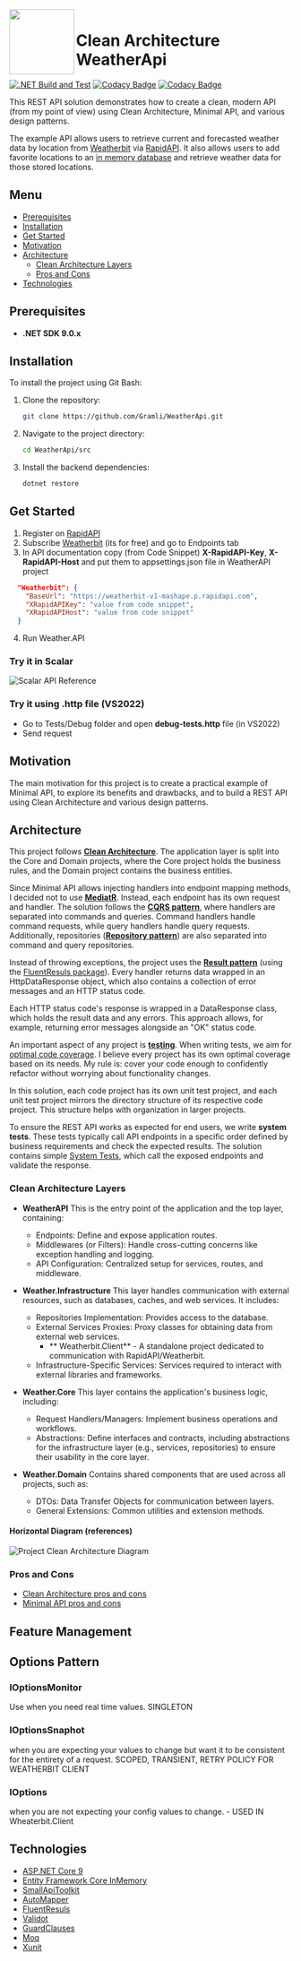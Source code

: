  <img align="left" width="116" height="116" src=".\doc\img\weatherApi_icon.png" />
 
 # Clean Architecture WeatherApi
[![.NET Build and Test](https://github.com/Gramli/WeatherApi/actions/workflows/dotnet.yml/badge.svg)](https://github.com/Gramli/WeatherApi/actions/workflows/dotnet.yml)
[![Codacy Badge](https://app.codacy.com/project/badge/Grade/77a7db482a44489aa5fbe40ca15d3137)](https://www.codacy.com/gh/Gramli/WeatherApi/dashboard?utm_source=github.com&amp;utm_medium=referral&amp;utm_content=Gramli/WeatherApi&amp;utm_campaign=Badge_Grade)
[![Codacy Badge](https://app.codacy.com/project/badge/Coverage/77a7db482a44489aa5fbe40ca15d3137)](https://www.codacy.com/gh/Gramli/WeatherApi/dashboard?utm_source=github.com&utm_medium=referral&utm_content=Gramli/WeatherApi&utm_campaign=Badge_Coverage)

This REST API solution demonstrates how to create a clean, modern API (from my point of view) using Clean Architecture, Minimal API, and various design patterns.

The example API allows users to retrieve current and forecasted weather data by location from [Weatherbit](https://www.weatherbit.io/) via [RapidAPI](https://rapidapi.com). It also allows users to add favorite locations to an [in memory database](https://learn.microsoft.com/en-us/ef/core/providers/in-memory/?tabs=dotnet-core-cli) and retrieve weather data for those stored locations.

## Menu
* [Prerequisites](#prerequisites)
* [Installation](#installation)
* [Get Started](#get-started)
* [Motivation](#motivation)
* [Architecture](#architecture)
	* [Clean Architecture Layers](#clean-architecture-layers)
 	* [Pros and Cons](#pros-and-cons) 
* [Technologies](#technologies)

## Prerequisites
* **.NET SDK 9.0.x**

## Installation

To install the project using Git Bash:

1. Clone the repository:
   ```bash
   git clone https://github.com/Gramli/WeatherApi.git
   ```
2. Navigate to the project directory:
   ```bash
   cd WeatherApi/src
   ```
3. Install the backend dependencies:
   ```bash
   dotnet restore
   ```

## Get Started
1. Register on [RapidAPI](https://rapidapi.com)
2. Subscribe [Weatherbit](https://rapidapi.com/weatherbit/api/weather) (its for free) and go to Endpoints tab
3. In API documentation copy (from Code Snippet) **X-RapidAPI-Key**, **X-RapidAPI-Host** and put them to appsettings.json file in WeatherAPI project
```json
  "Weatherbit": {
    "BaseUrl": "https://weatherbit-v1-mashape.p.rapidapi.com",
    "XRapidAPIKey": "value from code snippet",
    "XRapidAPIHost": "value from code snippet"
  }
```
4. Run Weather.API 

### Try it in Scalar
![Scalar API Reference](./doc/img/weatherApiScalar.gif)

### Try it using .http file (VS2022)
 * Go to Tests/Debug folder and open **debug-tests.http** file (in VS2022)
 * Send request

## Motivation
The main motivation for this project is to create a practical example of Minimal API, to explore its benefits and drawbacks, and to build a REST API using Clean Architecture and various design patterns.
## Architecture

This project follows **[Clean Architecture](https://learn.microsoft.com/en-us/dotnet/architecture/modern-web-apps-azure/common-web-application-architectures#clean-architecture)**. The application layer is split into the Core and Domain projects, where the Core project holds the business rules, and the Domain project contains the business entities.

Since Minimal API allows injecting handlers into endpoint mapping methods, I decided not to use **[MediatR](https://github.com/jbogard/MediatR)**. Instead, each endpoint has its own request and handler. The solution follows the **[CQRS pattern](https://learn.microsoft.com/en-us/azure/architecture/patterns/cqrs)**, where handlers are separated into commands and queries. Command handlers handle command requests, while query handlers handle query requests. Additionally, repositories (**[Repository pattern](https://learn.microsoft.com/en-us/aspnet/mvc/overview/older-versions/getting-started-with-ef-5-using-mvc-4/implementing-the-repository-and-unit-of-work-patterns-in-an-asp-net-mvc-application)**) are also separated into command and query repositories.

Instead of throwing exceptions, the project uses the **[Result pattern](https://www.forevolve.com/en/articles/2018/03/19/operation-result/)** (using the [FluentResuls package](https://github.com/altmann/FluentResults)). Every handler returns data wrapped in an HttpDataResponse object, which also contains a collection of error messages and an HTTP status code.

Each HTTP status code's response is wrapped in a DataResponse<T> class, which holds the result data and any errors. This approach allows, for example, returning error messages alongside an "OK" status code.

An important aspect of any project is **[testing](https://github.com/Gramli/WeatherApi/tree/main/src/Tests)**. When writing tests, we aim for [optimal code coverage](https://stackoverflow.com/questions/90002/what-is-a-reasonable-code-coverage-for-unit-tests-and-why). I believe every project has its own optimal coverage based on its needs. My rule is: cover your code enough to confidently refactor without worrying about functionality changes.

In this solution, each code project has its own unit test project, and each unit test project mirrors the directory structure of its respective code project. This structure helps with organization in larger projects.

To ensure the REST API works as expected for end users, we write **system tests**. These tests typically call API endpoints in a specific order defined by business requirements and check the expected results. The solution contains simple [System Tests](https://github.com/Gramli/WeatherApi/tree/main/src/Tests/SystemTests), which call the exposed endpoints and validate the response.

### Clean Architecture Layers

* **WeatherAPI**
    This is the entry point of the application and the top layer, containing:

    * Endpoints: Define and expose application routes.
    * Middlewares (or Filters): Handle cross-cutting concerns like exception handling and logging.
    * API Configuration: Centralized setup for services, routes, and middleware.

* **Weather.Infrastructure**
    This layer handles communication with external resources, such as databases, caches, and web services. It includes:

    * Repositories Implementation: Provides access to the database.
    * External Services Proxies: Proxy classes for obtaining data from external web services.
    	* ** Weatherbit.Client** - A standalone project dedicated to communication with RapidAPI/Weatherbit.
    * Infrastructure-Specific Services: Services required to interact with external libraries and frameworks.

* **Weather.Core**
    This layer contains the application's business logic, including:

    * Request Handlers/Managers: Implement business operations and workflows.
    * Abstractions: Define interfaces and contracts, including abstractions for the infrastructure layer (e.g., services, repositories) to ensure their usability in the core layer.

* **Weather.Domain**
    Contains shared components that are used across all projects, such as:

    * DTOs: Data Transfer Objects for communication between layers.
    * General Extensions: Common utilities and extension methods.

#### Horizontal Diagram (references)
![Project Clean Architecture Diagram](./doc/img/cleanArchitecture.jpg)

### Pros and Cons
* [Clean Architecture pros and cons](https://gramli.github.io//posts/architecture/clean-architecture-pros-and-cons)
* [Minimal API pros and cons](https://gramli.github.io/posts/code/aspnet/minimap-api-pros-and-cons)

## Feature Management

## Options Pattern
### IOptionsMonitor<T> 
Use when you need real time values. SINGLETON

### IOptionsSnaphot<T> 
when you are expecting your values to change but want it to be consistent for the entirety of a request. SCOPED, TRANSIENT, RETRY POLICY FOR WEATHERBIT CLIENT

### IOptions<T> 
when you are not expecting your config values to change. - USED IN Wheaterbit.Client

## Technologies
* [ASP.NET Core 9](https://learn.microsoft.com/en-us/aspnet/core/introduction-to-aspnet-core?view=aspnetcore-9.0)
* [Entity Framework Core InMemory](https://learn.microsoft.com/en-us/ef/core/providers/in-memory/?tabs=dotnet-core-cli)
* [SmallApiToolkit](https://github.com/Gramli/SmallApiToolkit)
* [AutoMapper](https://github.com/AutoMapper/AutoMapper)
* [FluentResuls](https://github.com/altmann/FluentResults)
* [Validot](https://github.com/bartoszlenar/Validot)
* [GuardClauses](https://github.com/ardalis/GuardClauses)
* [Moq](https://github.com/moq/moq4)
* [Xunit](https://github.com/xunit/xunit)




